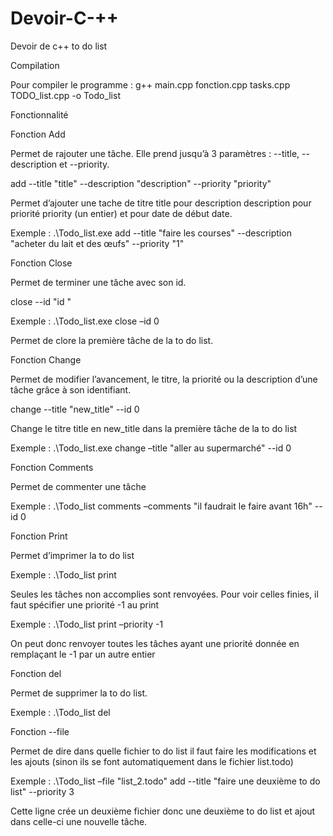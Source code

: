 # Devoir-C-++
Devoir de c++ to do list

Compilation

Pour compiler le programme :
g++ main.cpp fonction.cpp tasks.cpp TODO_list.cpp -o Todo_list


Fonctionnalité


Fonction Add

Permet de rajouter une tâche. Elle prend jusqu’à 3 paramètres : --title, --description et --priority.

add --title "title"  --description "description"  --priority "priority" 

Permet d’ajouter une tache de titre title pour description description pour priorité priority (un entier) et pour date de début date.

Exemple :
.\Todo_list.exe add --title "faire les courses" --description "acheter du lait et des œufs" --priority "1" 


Fonction Close 

Permet de terminer une tâche avec son id.

close --id "id "  

Exemple :
.\Todo_list.exe close –id 0

Permet de clore la première tâche de la to do list.  

Fonction Change

Permet de modifier l’avancement, le titre, la priorité ou la description d’une tâche grâce à son identifiant.

change --title "new_title" --id 0

Change le titre title en new_title dans la première tâche de la to do list

Exemple :
.\Todo_list.exe change –title "aller au supermarché" --id 0


Fonction Comments

Permet de commenter une tâche

Exemple :
.\Todo_list comments –comments "il faudrait le faire avant 16h" --id 0

Fonction Print

Permet d’imprimer la to do list

Exemple :
.\Todo_list print

Seules les tâches non accomplies sont renvoyées. Pour voir celles finies, il faut spécifier une priorité -1 au print

Exemple :
.\Todo_list print –priority -1

On peut donc renvoyer toutes les tâches ayant une priorité donnée en remplaçant le -1 par un autre entier

Fonction del

Permet de supprimer la to do list.

Exemple :
.\Todo_list del

Fonction --file

Permet de dire dans quelle fichier to do list il faut faire les modifications et les ajouts (sinon ils se font automatiquement dans le fichier list.todo)

Exemple :
.\Todo_list –file "list_2.todo" add --title "faire une deuxième to do list" --priority 3

Cette ligne crée un deuxième fichier donc une deuxième to do list et ajout dans celle-ci une nouvelle tâche.
